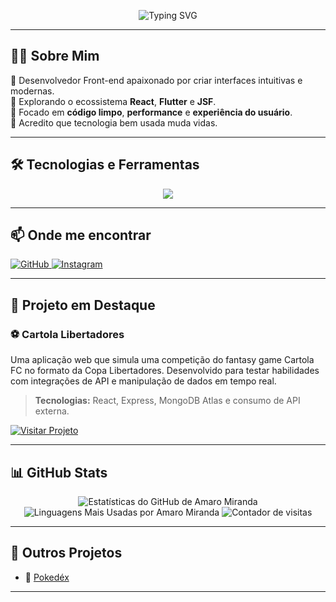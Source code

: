 <p align="center">
  <img src="https://readme-typing-svg.herokuapp.com?font=Fira+Code&weight=500&pause=1000&color=36BCF7&center=true&vCenter=true&width=500&lines=Olá%2C+eu+sou+Amaro+Miranda!;Desenvolvedor+Front-end;React+%7C+Flutter+%7C+JSF+%7C+Primefaces" alt="Typing SVG" />
</p>

---

## 👨‍💻 Sobre Mim

🎯 Desenvolvedor Front-end apaixonado por criar interfaces intuitivas e modernas.  
🧠 Explorando o ecossistema **React**, **Flutter** e **JSF**.  
🧼 Focado em **código limpo**, **performance** e **experiência do usuário**.  
🚀 Acredito que tecnologia bem usada muda vidas.

---

## 🛠️ Tecnologias e Ferramentas

<p align="center">
  <a href="https://skillicons.dev">
    <img src="https://skillicons.dev/icons?i=html,css,js,react,flutter,bootstrap,git,primefaces,jsf" />
  </a>
</p>

---

## 📫 Onde me encontrar

<p align="left">
  <a href="https://github.com/AmaroMiranda" target="_blank">
    <img src="https://img.shields.io/badge/GitHub-181717?style=for-the-badge&logo=github&logoColor=white" alt="GitHub">
  </a>
  <a href="https://www.instagram.com/amaro_miranda1/" target="_blank">
    <img src="https://img.shields.io/badge/Instagram-E4405F?style=for-the-badge&logo=instagram&logoColor=white" alt="Instagram">
  </a>
</p>

---

## 🚀 Projeto em Destaque

### ⚽ Cartola Libertadores

Uma aplicação web que simula uma competição do fantasy game Cartola FC no formato da Copa Libertadores. Desenvolvido para testar habilidades com integrações de API e manipulação de dados em tempo real.

> **Tecnologias:** React, Express, MongoDB Atlas e consumo de API externa.

<a href="https://cartola-libertadors.onrender.com/" target="_blank">
  <img src="https://img.shields.io/badge/Visitar_Projeto-0078D4?style=for-the-badge&logo=googlechrome&logoColor=white" alt="Visitar Projeto">
</a>

---

## 📊 GitHub Stats

<div align="center">

<img src="https://github-readme-stats.vercel.app/api?username=AmaroMiranda&show_icons=true&theme=dracula&include_all_commits=true&count_private=true" alt="Estatísticas do GitHub de Amaro Miranda" />

<img src="https://github-readme-stats.vercel.app/api/top-langs/?username=AmaroMiranda&layout=compact&langs_count=7&theme=dracula" alt="Linguagens Mais Usadas por Amaro Miranda" />

<img src="https://hits.sh/github.com/AmaroMiranda.svg?style=flat-square&color=555&label=VISITAS" alt="Contador de visitas" />

</div>

---

## 💼 Outros Projetos

- 🎲 [Pokedéx]([https://github.com/AmaroMiranda/gerador-times](https://github.com/AmaroMiranda/pokedex-app-flutter))

---


